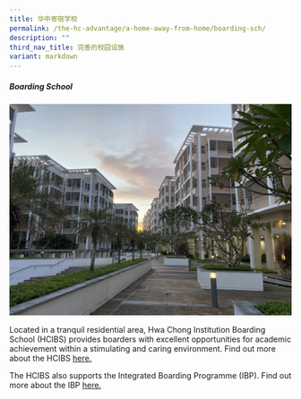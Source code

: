 ```yaml
---
title: 华中寄宿学校
permalink: /the-hc-advantage/a-home-away-from-home/boarding-sch/
description: ""
third_nav_title: 完善的校园设施
variant: markdown
---
```

##### Boarding School

![](/images/HCI_Boarding_School.jpg)

Located in a tranquil residential area, Hwa Chong Institution Boarding School (HCIBS) provides boarders with excellent opportunities for academic achievement within a stimulating and caring environment. Find out more about the HCIBS [here.](https://www.hcibs.edu.sg/)


The HCIBS also supports the Integrated Boarding Programme (IBP). Find out more about the IBP [here.](https://www.hcibs.edu.sg/integrated-boarding-programme)